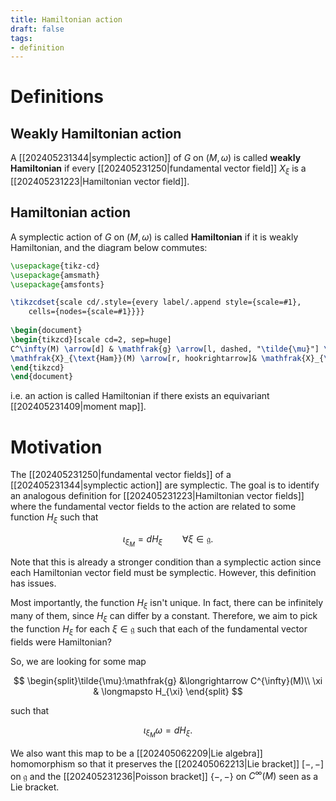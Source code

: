 ```yaml
---
title: Hamiltonian action
draft: false
tags:
- definition
---
```

# Definitions
## Weakly Hamiltonian action
A [[202405231344|symplectic action]] of $G$ on $(M,\omega)$ is called **weakly Hamiltonian** if every [[202405231250|fundamental vector field]] $X_{\xi}$ is a [[202405231223|Hamiltonian vector field]].

## Hamiltonian action
A symplectic action of $G$ on $(M, \omega)$ is called **Hamiltonian** if it is weakly Hamiltonian, and the diagram below commutes:
```tikz
\usepackage{tikz-cd}
\usepackage{amsmath}
\usepackage{amsfonts}

\tikzcdset{scale cd/.style={every label/.append style={scale=#1},
    cells={nodes={scale=#1}}}}
	
\begin{document}
\begin{tikzcd}[scale cd=2, sep=huge]
C^\infty(M) \arrow[d] & \mathfrak{g} \arrow[l, dashed, "\tilde{\mu}"] \arrow[d]\\
\mathfrak{X}_{\text{Ham}}(M) \arrow[r, hookrightarrow]& \mathfrak{X}_{\text{Symp}}(G)
\end{tikzcd}
\end{document}

```

i.e. an action is called Hamiltonian if there exists an equivariant [[202405231409|moment map]].
# Motivation
The [[202405231250|fundamental vector fields]] of a [[202405231344|symplectic action]] are symplectic. 
The goal is to identify an analogous definition for [[202405231223|Hamiltonian vector fields]] where the fundamental vector fields to the action are related to some function $H_{\xi}$ such that

$$
\iota_{\xi_{M}} = dH_{\xi} \qquad \forall \xi \in \mathfrak{g}.
$$

Note that this is already a stronger condition than a symplectic action since each Hamiltonian vector field must be symplectic.
However, this definition has issues.

Most importantly, the function $H_{\xi}$ isn't unique.
In fact, there can be infinitely many of them, since $H_{\xi}$ can differ by a constant.
Therefore, we aim to pick the function $H_{\xi}$ for each $\xi \in \mathfrak{g}$ such that each of the fundamental vector fields were Hamiltonian?

So, we are looking for some map

$$
\begin{split}\tilde{\mu}:\mathfrak{g} &\longrightarrow C^{\infty}(M)\\
						   \xi & \longmapsto H_{\xi}
\end{split}
$$

such that

$$
\iota_{\xi_{M}}\omega = dH_{\xi}.
$$

We also want this map to be a [[202405062209|Lie algebra]] homomorphism so that it preserves the [[202405062213|Lie bracket]] $[-,-]$ on $\mathfrak{g}$ and the [[202405231236|Poisson bracket]] $\{-,-\}$ on $C^{\infty}(M)$ seen as a Lie bracket.

